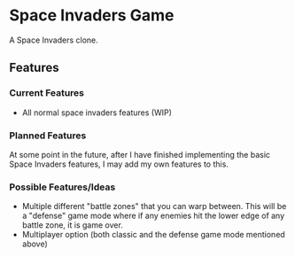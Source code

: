 # Space Invaders Game #
A Space Invaders clone.

## Features ##

### Current Features ###
- All normal space invaders features (WIP)

### Planned Features ###
At some point in the future, after I have finished implementing the basic Space Invaders features, I may add my own features to this.

### Possible Features/Ideas ###
- Multiple different "battle zones" that you can warp between.  This will be a "defense" game mode where if any enemies hit the lower edge of any battle zone, it is game over.
- Multiplayer option (both classic and the defense game mode mentioned above)